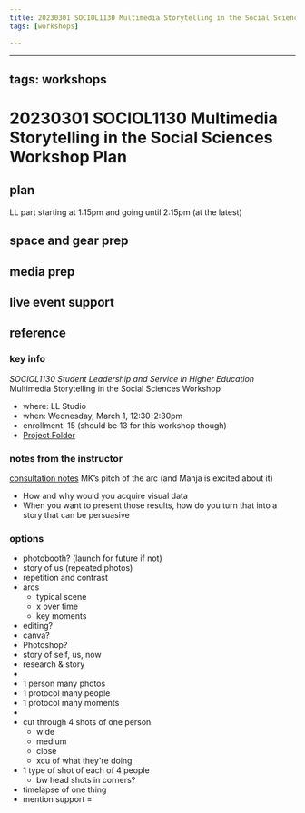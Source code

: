 ```yaml
---
title: 20230301 SOCIOL1130 Multimedia Storytelling in the Social Sciences Workshop Plan
tags: [workshops]

---
```


---
tags: workshops
---
# 20230301 SOCIOL1130 Multimedia Storytelling in the Social Sciences Workshop Plan

## plan
LL part starting at 1:15pm and going until 2:15pm (at the latest)
## space and gear prep
## media prep
## live event support
## reference
### key info
*SOCIOL1130 Student Leadership and Service in Higher Education* Multimedia Storytelling in the Social Sciences Workshop
* where: LL Studio
* when: Wednesday, March 1, 12:30-2:30pm
* enrollment: 15 (should be 13 for this workshop though)
* [Project Folder](https://drive.google.com/drive/folders/1YXKmH4dc2zy3DFJ-WOIa4U3wIjdHId-b)

### notes from the instructor
[consultation notes](https://docs.google.com/document/d/1kGsPk33504Uu0ukTFJ_NiJkPwyvklhs3EOviKQ-HRdQ/edit#)
MK’s pitch of the arc (and Manja is excited about it)
* How and why would you acquire visual data
* When you want to present those results, how do you turn that into a story that can be persuasive


### options
- photobooth? (launch for future if not)
- story of us (repeated photos)
- repetition and contrast
- arcs
    - typical scene
    - x over time
    - key moments
- editing?
- canva?
- Photoshop?
- story of self, us, now
- research & story
- 
- 1 person many photos
- 1 protocol many people
- 1 protocol many moments
- 
- cut through 4 shots of one person
    - wide
    - medium
    - close
    - xcu of what they're doing
- 1 type of shot of each of 4 people
    - bw head shots in corners?
- timelapse of one thing
- mention support = 